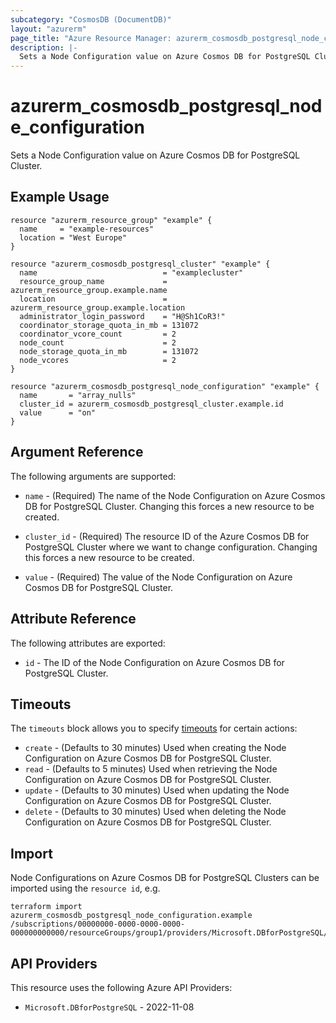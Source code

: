 ```yaml
---
subcategory: "CosmosDB (DocumentDB)"
layout: "azurerm"
page_title: "Azure Resource Manager: azurerm_cosmosdb_postgresql_node_configuration"
description: |-
  Sets a Node Configuration value on Azure Cosmos DB for PostgreSQL Cluster.
---
```


# azurerm_cosmosdb_postgresql_node_configuration

Sets a Node Configuration value on Azure Cosmos DB for PostgreSQL Cluster.

## Example Usage

```hcl
resource "azurerm_resource_group" "example" {
  name     = "example-resources"
  location = "West Europe"
}

resource "azurerm_cosmosdb_postgresql_cluster" "example" {
  name                            = "examplecluster"
  resource_group_name             = azurerm_resource_group.example.name
  location                        = azurerm_resource_group.example.location
  administrator_login_password    = "H@Sh1CoR3!"
  coordinator_storage_quota_in_mb = 131072
  coordinator_vcore_count         = 2
  node_count                      = 2
  node_storage_quota_in_mb        = 131072
  node_vcores                     = 2
}

resource "azurerm_cosmosdb_postgresql_node_configuration" "example" {
  name       = "array_nulls"
  cluster_id = azurerm_cosmosdb_postgresql_cluster.example.id
  value      = "on"
}
```

## Argument Reference

The following arguments are supported:

* `name` - (Required) The name of the Node Configuration on Azure Cosmos DB for PostgreSQL Cluster. Changing this forces a new resource to be created.

* `cluster_id` - (Required) The resource ID of the Azure Cosmos DB for PostgreSQL Cluster where we want to change configuration. Changing this forces a new resource to be created.

* `value` - (Required) The value of the Node Configuration on Azure Cosmos DB for PostgreSQL Cluster.

## Attribute Reference

The following attributes are exported:

* `id` - The ID of the Node Configuration on Azure Cosmos DB for PostgreSQL Cluster.

## Timeouts

The `timeouts` block allows you to specify [timeouts](https://developer.hashicorp.com/terraform/language/resources/configure#define-operation-timeouts) for certain actions:

* `create` - (Defaults to 30 minutes) Used when creating the Node Configuration on Azure Cosmos DB for PostgreSQL Cluster.
* `read` - (Defaults to 5 minutes) Used when retrieving the Node Configuration on Azure Cosmos DB for PostgreSQL Cluster.
* `update` - (Defaults to 30 minutes) Used when updating the Node Configuration on Azure Cosmos DB for PostgreSQL Cluster.
* `delete` - (Defaults to 30 minutes) Used when deleting the Node Configuration on Azure Cosmos DB for PostgreSQL Cluster.

## Import

Node Configurations on Azure Cosmos DB for PostgreSQL Clusters can be imported using the `resource id`, e.g.

```shell
terraform import azurerm_cosmosdb_postgresql_node_configuration.example /subscriptions/00000000-0000-0000-0000-000000000000/resourceGroups/group1/providers/Microsoft.DBforPostgreSQL/serverGroupsv2/cluster1/nodeConfigurations/array_nulls
```

## API Providers
<!-- This section is generated, changes will be overwritten -->
This resource uses the following Azure API Providers:

* `Microsoft.DBforPostgreSQL` - 2022-11-08
